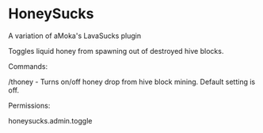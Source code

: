 # HoneySucks
A variation of aMoka's LavaSucks plugin
 
Toggles liquid honey from spawning out of destroyed hive blocks.

Commands:

/thoney - Turns on/off honey drop from hive block mining. Default setting is off.

Permissions:

honeysucks.admin.toggle
